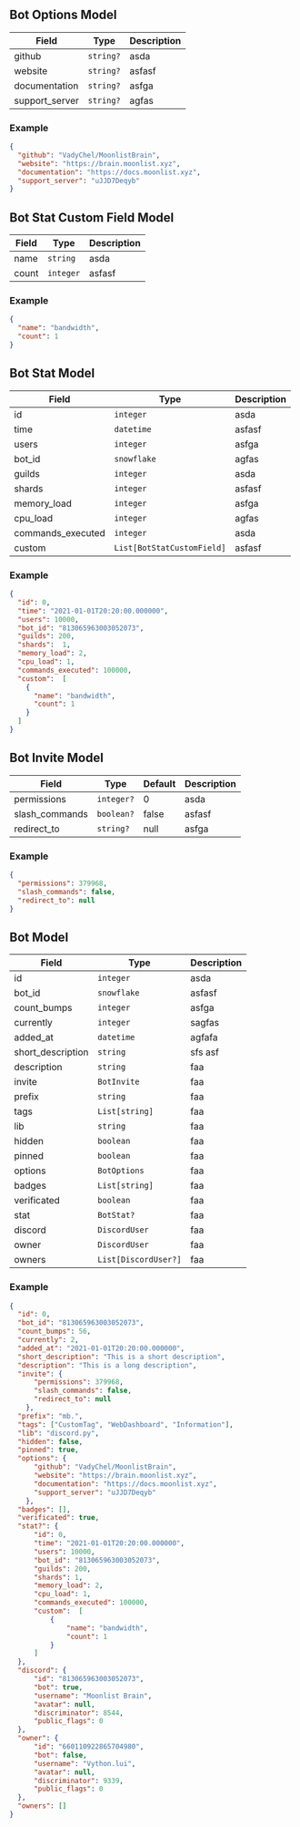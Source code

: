 ## Bot Options Model

| Field          | Type      | Description |
| -------------- | --------- | ----------- |
| github         | `string?` | asda |
| website        | `string?` | asfasf |
| documentation  | `string?` | asfga |
| support_server | `string?` | agfas |

### Example
```json
{
  "github": "VadyChel/MoonlistBrain",
  "website": "https://brain.moonlist.xyz",
  "documentation": "https://docs.moonlist.xyz",
  "support_server": "uJJD7Deqyb"
}
```

## Bot Stat Custom Field Model

| Field | Type      | Description |
| ----- | --------- | ----------- |
| name  | `string`  | asda |
| count | `integer` | asfasf |

### Example
```json
{
  "name": "bandwidth",
  "count": 1
}
```

## Bot Stat Model

| Field             | Type                       | Description |
| ----------------- | -------------------------- | ----------- |
| id                | `integer`                  | asda |
| time              | `datetime`                 | asfasf |
| users             | `integer`                  | asfga |
| bot_id            | `snowflake`                | agfas |
| guilds            | `integer`                  | asda |
| shards            | `integer`                  | asfasf |
| memory_load       | `integer`                  | asfga |
| cpu_load          | `integer`                  | agfas |
| commands_executed | `integer`                  | asda |
| custom            | `List[BotStatCustomField]` | asfasf |


### Example
```json
{
  "id": 0,
  "time": "2021-01-01T20:20:00.000000",
  "users": 10000,
  "bot_id": "813065963003052073",
  "guilds": 200,
  "shards":  1,
  "memory_load": 2,
  "cpu_load": 1,
  "commands_executed": 100000,
  "custom":  [ 
    {
      "name": "bandwidth",
      "count": 1
    } 
  ]
}
```

## Bot Invite Model

| Field          | Type      | Default | Description 
| -------------- | --------- | ------- | ----------- |
| permissions    | `integer?`| 0  | asda   |
| slash_commands | `boolean?`| false   | asfasf |
| redirect_to    | `string?` | null    | asfga |

### Example
```json
{
  "permissions": 379968,
  "slash_commands": false,
  "redirect_to": null
}
```

## Bot Model

| Field             | Type                 | Description |
| ----------------- | -------------------- | ----------- |
| id                | `integer`            | asda |
| bot_id            | `snowflake`          | asfasf |
| count_bumps       | `integer`            | asfga |
| currently         | `integer`            | sagfas |
| added_at          | `datetime`           | agfafa |
| short_description | `string`             | sfs asf |
| description       | `string`             | faa 
| invite            | `BotInvite`          | faa 
| prefix            | `string`             | faa 
| tags              | `List[string]`       | faa 
| lib               | `string`             | faa 
| hidden            | `boolean`            | faa 
| pinned            | `boolean`            | faa 
| options           | `BotOptions`         | faa 
| badges            | `List[string]`       | faa 
| verificated       | `boolean`            | faa 
| stat              | `BotStat?`           | faa 
| discord           | `DiscordUser`        | faa 
| owner             | `DiscordUser`        | faa 
| owners            | `List[DiscordUser?]` | faa 

### Example
```json
{
  "id": 0,
  "bot_id": "813065963003052073",
  "count_bumps": 56,
  "currently": 2,
  "added_at": "2021-01-01T20:20:00.000000",
  "short_description": "This is a short description",
  "description": "This is a long description",
  "invite": {
      "permissions": 379968,
      "slash_commands": false,
      "redirect_to": null
    },
  "prefix": "mb.",
  "tags": ["CustomTag", "WebDashboard", "Information"],
  "lib": "discord.py",
  "hidden": false,
  "pinned": true,
  "options": {
      "github": "VadyChel/MoonlistBrain",
      "website": "https://brain.moonlist.xyz",
      "documentation": "https://docs.moonlist.xyz",
      "support_server": "uJJD7Deqyb"
    },
  "badges": [],
  "verificated": true,
  "stat?": {
      "id": 0,
      "time": "2021-01-01T20:20:00.000000",
      "users": 10000,
      "bot_id": "813065963003052073",
      "guilds": 200,
      "shards": 1,
      "memory_load": 2,
      "cpu_load": 1,
      "commands_executed": 100000,
      "custom":  [ 
          {
              "name": "bandwidth",
              "count": 1
          } 
      ]
  },
  "discord": {
      "id": "813065963003052073",
      "bot": true,
      "username": "Moonlist Brain",
      "avatar": null,
      "discriminator": 8544,
      "public_flags": 0
  },
  "owner": {
      "id": "660110922865704980",
      "bot": false,
      "username": "Vython.lui",
      "avatar": null,
      "discriminator": 9339,
      "public_flags": 0
  },
  "owners": []
}
```